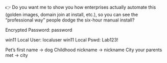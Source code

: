 👉 Do you want me to show you how enterprises actually automate this (golden images, domain join at install, etc.), so you can see the “professional way” people dodge the six-hour manual install?


Encrypted Password: password 

win11 Local User: localuser
win11 Local Pswd: Lab123!

Pet’s first name → dog
Childhood nickname → nickname
City your parents met → city


